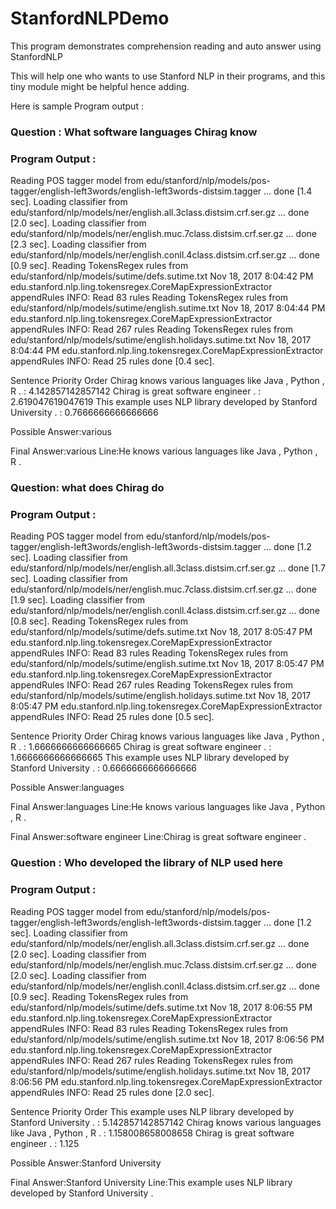 
# StanfordNLPDemo
This program demonstrates comprehension reading and auto answer using StanfordNLP

This will help one who wants to use Stanford NLP in their programs, and this tiny module might be helpful hence adding.

Here is sample Program output :

### Question : What software languages Chirag know

### Program Output :

Reading POS tagger model from edu/stanford/nlp/models/pos-tagger/english-left3words/english-left3words-distsim.tagger ... done [1.4 sec].
Loading classifier from edu/stanford/nlp/models/ner/english.all.3class.distsim.crf.ser.gz ... done [2.0 sec].
Loading classifier from edu/stanford/nlp/models/ner/english.muc.7class.distsim.crf.ser.gz ... done [2.3 sec].
Loading classifier from edu/stanford/nlp/models/ner/english.conll.4class.distsim.crf.ser.gz ... done [0.9 sec].
Reading TokensRegex rules from edu/stanford/nlp/models/sutime/defs.sutime.txt
Nov 18, 2017 8:04:42 PM edu.stanford.nlp.ling.tokensregex.CoreMapExpressionExtractor appendRules
INFO: Read 83 rules
Reading TokensRegex rules from edu/stanford/nlp/models/sutime/english.sutime.txt
Nov 18, 2017 8:04:44 PM edu.stanford.nlp.ling.tokensregex.CoreMapExpressionExtractor appendRules
INFO: Read 267 rules
Reading TokensRegex rules from edu/stanford/nlp/models/sutime/english.holidays.sutime.txt
Nov 18, 2017 8:04:44 PM edu.stanford.nlp.ling.tokensregex.CoreMapExpressionExtractor appendRules
INFO: Read 25 rules
done [0.4 sec].

Sentence Priority Order
Chirag knows various languages like Java , Python , R . : 4.142857142857142
Chirag is great software engineer . : 2.619047619047619
This example uses NLP library developed by Stanford University . : 0.7666666666666666

Possible Answer:various

Final Answer:various
Line:He knows various languages like Java , Python , R .



### Question: what does Chirag do

### Program Output :

Reading POS tagger model from edu/stanford/nlp/models/pos-tagger/english-left3words/english-left3words-distsim.tagger ... done [1.2 sec].
Loading classifier from edu/stanford/nlp/models/ner/english.all.3class.distsim.crf.ser.gz ... done [1.7 sec].
Loading classifier from edu/stanford/nlp/models/ner/english.muc.7class.distsim.crf.ser.gz ... done [1.9 sec].
Loading classifier from edu/stanford/nlp/models/ner/english.conll.4class.distsim.crf.ser.gz ... done [0.8 sec].
Reading TokensRegex rules from edu/stanford/nlp/models/sutime/defs.sutime.txt
Nov 18, 2017 8:05:47 PM edu.stanford.nlp.ling.tokensregex.CoreMapExpressionExtractor appendRules
INFO: Read 83 rules
Reading TokensRegex rules from edu/stanford/nlp/models/sutime/english.sutime.txt
Nov 18, 2017 8:05:47 PM edu.stanford.nlp.ling.tokensregex.CoreMapExpressionExtractor appendRules
INFO: Read 267 rules
Reading TokensRegex rules from edu/stanford/nlp/models/sutime/english.holidays.sutime.txt
Nov 18, 2017 8:05:47 PM edu.stanford.nlp.ling.tokensregex.CoreMapExpressionExtractor appendRules
INFO: Read 25 rules
done [0.5 sec].

Sentence Priority Order
Chirag knows various languages like Java , Python , R . : 1.6666666666666665
Chirag is great software engineer . : 1.6666666666666665
This example uses NLP library developed by Stanford University . : 0.6666666666666666

Possible Answer:languages

Final Answer:languages
Line:He knows various languages like Java , Python , R .

Final Answer:software engineer
Line:Chirag is great software engineer .



### Question : Who developed the library of NLP used here

### Program Output :

Reading POS tagger model from edu/stanford/nlp/models/pos-tagger/english-left3words/english-left3words-distsim.tagger ... done [1.2 sec].
Loading classifier from edu/stanford/nlp/models/ner/english.all.3class.distsim.crf.ser.gz ... done [2.0 sec].
Loading classifier from edu/stanford/nlp/models/ner/english.muc.7class.distsim.crf.ser.gz ... done [2.0 sec].
Loading classifier from edu/stanford/nlp/models/ner/english.conll.4class.distsim.crf.ser.gz ... done [0.9 sec].
Reading TokensRegex rules from edu/stanford/nlp/models/sutime/defs.sutime.txt
Nov 18, 2017 8:06:55 PM edu.stanford.nlp.ling.tokensregex.CoreMapExpressionExtractor appendRules
INFO: Read 83 rules
Reading TokensRegex rules from edu/stanford/nlp/models/sutime/english.sutime.txt
Nov 18, 2017 8:06:56 PM edu.stanford.nlp.ling.tokensregex.CoreMapExpressionExtractor appendRules
INFO: Read 267 rules
Reading TokensRegex rules from edu/stanford/nlp/models/sutime/english.holidays.sutime.txt
Nov 18, 2017 8:06:56 PM edu.stanford.nlp.ling.tokensregex.CoreMapExpressionExtractor appendRules
INFO: Read 25 rules
done [2.0 sec].

Sentence Priority Order
This example uses NLP library developed by Stanford University . : 5.142857142857142
Chirag knows various languages like Java , Python , R . : 1.158008658008658
Chirag is great software engineer . : 1.125

Possible Answer:Stanford University

Final Answer:Stanford University
Line:This example uses NLP library developed by Stanford University .

